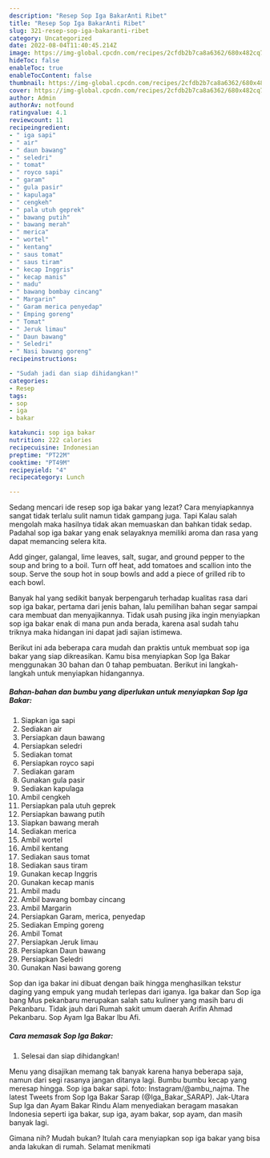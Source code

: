 ```yaml
---
description: "Resep Sop Iga BakarAnti Ribet"
title: "Resep Sop Iga BakarAnti Ribet"
slug: 321-resep-sop-iga-bakaranti-ribet
category: Uncategorized
date: 2022-08-04T11:40:45.214Z
image: https://img-global.cpcdn.com/recipes/2cfdb2b7ca8a6362/680x482cq70/sop-iga-bakar-foto-resep-utama.jpg
hideToc: false
enableToc: true
enableTocContent: false
thumbnail: https://img-global.cpcdn.com/recipes/2cfdb2b7ca8a6362/680x482cq70/sop-iga-bakar-foto-resep-utama.jpg
cover: https://img-global.cpcdn.com/recipes/2cfdb2b7ca8a6362/680x482cq70/sop-iga-bakar-foto-resep-utama.jpg
author: Admin
authorAv: notfound
ratingvalue: 4.1
reviewcount: 11
recipeingredient:
- " iga sapi"
- " air"
- " daun bawang"
- " seledri"
- " tomat"
- " royco sapi"
- " garam"
- " gula pasir"
- " kapulaga"
- " cengkeh"
- " pala utuh geprek"
- " bawang putih"
- " bawang merah"
- " merica"
- " wortel"
- " kentang"
- " saus tomat"
- " saus tiram"
- " kecap Inggris"
- " kecap manis"
- " madu"
- " bawang bombay cincang"
- " Margarin"
- " Garam merica penyedap"
- " Emping goreng"
- " Tomat"
- " Jeruk limau"
- " Daun bawang"
- " Seledri"
- " Nasi bawang goreng"
recipeinstructions:

- "Sudah jadi dan siap dihidangkan!"
categories:
- Resep
tags:
- sop
- iga
- bakar

katakunci: sop iga bakar 
nutrition: 222 calories
recipecuisine: Indonesian
preptime: "PT22M"
cooktime: "PT49M"
recipeyield: "4"
recipecategory: Lunch

---
```



Sedang mencari ide resep sop iga bakar yang lezat? Cara menyiapkannya sangat tidak terlalu sulit namun tidak gampang juga. Tapi Kalau salah mengolah maka hasilnya tidak akan memuaskan dan bahkan tidak sedap. Padahal sop iga bakar yang enak selayaknya memiliki aroma dan rasa yang dapat memancing selera kita.


Add ginger, galangal, lime leaves, salt, sugar, and ground pepper to the soup and bring to a boil. Turn off heat, add tomatoes and scallion into the soup. Serve the soup hot in soup bowls and add a piece of grilled rib to each bowl.

Banyak hal yang sedikit banyak berpengaruh terhadap kualitas rasa dari sop iga bakar, pertama dari jenis bahan, lalu pemilihan bahan segar sampai cara membuat dan menyajikannya. Tidak usah pusing jika ingin menyiapkan sop iga bakar enak di mana pun anda berada, karena asal sudah tahu triknya maka hidangan ini dapat jadi sajian istimewa.


Berikut ini ada beberapa cara mudah dan praktis untuk membuat sop iga bakar yang siap dikreasikan. Kamu bisa menyiapkan Sop Iga Bakar menggunakan 30 bahan dan 0 tahap pembuatan. Berikut ini langkah-langkah untuk menyiapkan hidangannya.

<!--inarticleads1-->

##### Bahan-bahan dan bumbu yang diperlukan untuk menyiapkan Sop Iga Bakar:

1. Siapkan  iga sapi
1. Sediakan  air
1. Persiapkan  daun bawang
1. Persiapkan  seledri
1. Sediakan  tomat
1. Persiapkan  royco sapi
1. Sediakan  garam
1. Gunakan  gula pasir
1. Sediakan  kapulaga
1. Ambil  cengkeh
1. Persiapkan  pala utuh geprek
1. Persiapkan  bawang putih
1. Siapkan  bawang merah
1. Sediakan  merica
1. Ambil  wortel
1. Ambil  kentang
1. Sediakan  saus tomat
1. Sediakan  saus tiram
1. Gunakan  kecap Inggris
1. Gunakan  kecap manis
1. Ambil  madu
1. Ambil  bawang bombay cincang
1. Ambil  Margarin
1. Persiapkan  Garam, merica, penyedap
1. Sediakan  Emping goreng
1. Ambil  Tomat
1. Persiapkan  Jeruk limau
1. Persiapkan  Daun bawang
1. Persiapkan  Seledri
1. Gunakan  Nasi bawang goreng


Sop dan iga bakar ini dibuat dengan baik hingga menghasilkan tekstur daging yang empuk yang mudah terlepas dari iganya. Iga bakar dan Sop iga bang Mus pekanbaru merupakan salah satu kuliner yang masih baru di Pekanbaru. Tidak jauh dari Rumah sakit umum daerah Arifin Ahmad Pekanbaru. Sop Ayam Iga Bakar Ibu Afi. 

<!--inarticleads2-->

##### Cara memasak Sop Iga Bakar:


1. Selesai dan siap dihidangkan!

Menu yang disajikan memang tak banyak karena hanya beberapa saja, namun dari segi rasanya jangan ditanya lagi. Bumbu bumbu kecap yang meresap hingga. Sop iga bakar sapi. foto: Instagram/@ambu_najma. The latest Tweets from Sop Iga Bakar Sarap (@Iga_Bakar_SARAP). Jak-Utara Sup Iga dan Ayam Bakar Rindu Alam menyediakan beragam masakan Indonesia seperti iga bakar, sup iga, ayam bakar, sop ayam, dan masih banyak lagi. 

Gimana nih? Mudah bukan? Itulah cara menyiapkan sop iga bakar yang bisa anda lakukan di rumah. Selamat menikmati

